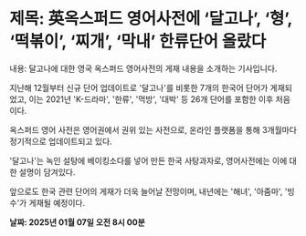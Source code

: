 # **제목: 英옥스퍼드 영어사전에 ‘달고나’, ‘형’, ‘떡볶이’, ‘찌개’, ‘막내’ 한류단어 올랐다**

  내용: 달고나에 대한 영국 옥스퍼드 영어사전의 게재 내용을 소개하는 기사입니다. 

지난해 12월부터 신규 단어 업데이트로 '달고나'를 비롯한 7개의 한국어 단어가 게재되었고, 이는 2021년 'K-드라마', '한류', '먹방', '대박' 등 26개 단어를 포함한 이후 처음이다. 

옥스퍼드 영어 사전은 영어권에서 권위 있는 사전으로, 온라인 플랫폼을 통해 3개월마다 정기적으로 업데이트되고 있다. 

'달고나'는 녹인 설탕에 베이킹소다를 넣어 만든 한국 사탕과자로, 영어사전에는 이에 대한 설명이 담겨있다. 

앞으로도 한국 관련 단어의 게재가 더욱 늘어날 전망이며, 내년에는 '해녀', '아줌마', '빙수'가 게재될 예정이다.

  **날짜: 2025년 01월 07일 오전 8시 00분**